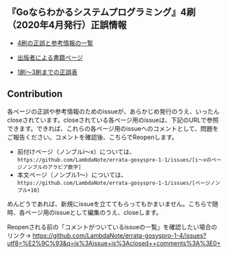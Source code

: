 ## 『Goならわかるシステムプログラミング』4刷（2020年4月発行）正誤情報

* [4刷の正誤と参考情報の一覧](https://github.com/LambdaNote/errata-gosyspro-1-4/issues?q=is%3Aissue+is%3Aopen+sort%3Acreated-asc)

* [出版者による書籍ページ](https://www.lambdanote.com/products/go)

* [1刷～3刷までの正誤表](https://github.com/LambdaNote/errata-gosyspro-1-1/issues)

## Contribution

各ページの正誤や参考情報のためのissueが、あらかじめ発行のうえ、いったんcloseされています。closeされている各ページ用のissueは、下記のURLで参照できます。できれば、これらの各ページ用のissueへのコメントとして、問題をご報告ください。コメントを確認後、こちらでReopenします。

* 前付けページ（ノンブルi～x）については、`https://github.com/LambdaNote/errata-gosyspro-1-1/issues/[i～xのページノンブルのアラビア数字]`
* 本文ページ（ノンブル1～）については、`https://github.com/LambdaNote/errata-gosyspro-1-1/issues/[ページノンブル+10]`

めんどうであれば、新規にissueを立ててもらってもかまいません。こちらで随時、各ページ用のissueとして編集のうえ、closeします。

Reopenされる前の「コメントがついているissueの一覧」を確認したい場合のリンク→ https://github.com/LambdaNote/errata-gosyspro-1-4/issues?utf8=%E2%9C%93&q=is%3Aissue+is%3Aclosed++comments%3A%3E0+

